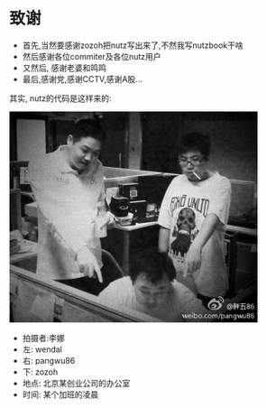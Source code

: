 # 致谢

* 首先,当然要感谢zozoh把nutz写出来了,不然我写nutzbook干啥
* 然后感谢各位commiter及各位nutz用户
* 又然后, 感谢老婆和鸣鸣
* 最后,感谢党,感谢CCTV,感谢A股...

其实, nutz的代码是这样来的:

![五匹兽](images/wps.jpg)

* 拍摄者:李娜
* 左: wendal
* 右: pangwu86
* 下: zozoh
* 地点: 北京某创业公司的办公室
* 时间: 某个加班的凌晨